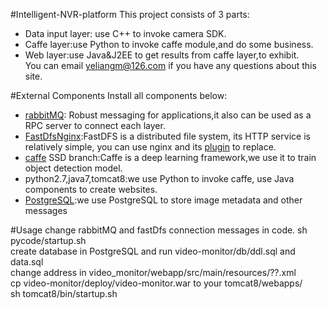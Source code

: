 #Intelligent-NVR-platform
This project consists of 3 parts: <br />
* Data input layer: use C++ to invoke camera SDK. <br />
* Caffe layer:use Python to invoke caffe module,and do some business. <br />
* Web layer:use Java&J2EE to get results from caffe layer,to exhibit. <br />
You can email yeliangm@126.com if you have any questions about this site.<br />

#External Components
Install all components below:
* [rabbitMQ](http://www.rabbitmq.com/): Robust messaging for applications,it also can be  used as a RPC server to connect each layer. <br />
* [FastDfs](https://sourceforge.net/projects/fastdfs/)[Nginx](http://nginx.org/):FastDFS is a distributed file system, its HTTP service is relatively simple, you can use nginx and its [plugin](https://sourceforge.net/projects/fastdfs/files/FastDFS%20Nginx%20Module%20Source%20Code/) to replace.<br />
* [caffe](http://caffe.berkeleyvision.org/) SSD branch:Caffe is a deep learning framework,we use it to train object detection model.<br />
* python2.7,java7,tomcat8:we use Python to invoke caffe, use Java components to create websites. <br />
* [PostgreSQL](https://www.postgresql.org/):we use PostgreSQL to store image metadata and other messages<br />

#Usage
change rabbitMQ and fastDfs  connection messages  in code.
sh pycode/startup.sh<br />
create database in PostgreSQL and run video-monitor/db/ddl.sql and data.sql <br />
change  address in video_monitor/webapp/src/main/resources/??.xml <br />
cp video-monitor/deploy/video-monitor.war  to your tomcat8/webapps/ <br />
sh tomcat8/bin/startup.sh<br />
